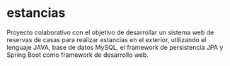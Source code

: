 # estancias
Proyecto colaborativo con el objetivo de desarrollar un sistema web de reservas de casas para realizar estancias en el exterior, utilizando el lenguaje JAVA, base de datos MySQL, el framework de persistencia JPA y Spring Boot como framework de desarrollo web.
